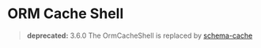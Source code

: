# ORM Cache Shell
> **deprecated:** 3.6.0
The OrmCacheShell is replaced by [schema-cache](schema-cache.md)

